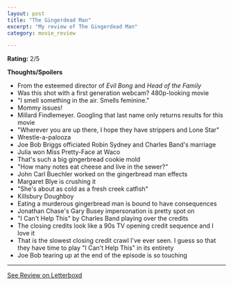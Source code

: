 ```yaml
---
layout: post
title: "The Gingerdead Man"
excerpt: "My review of The Gingerdead Man"
category: movie_review

---
```


**Rating:** 2/5

<b>Thoughts/Spoilers</b>
* From the esteemed director of <i>Evil Bong</i> and <i>Head of the Family</i>
* Was this shot with a first generation webcam? 480p-looking movie
* "I smell something in the air. Smells feminine."
* Mommy issues!
* Millard Findlemeyer. Googling that last name only returns results for this movie
* "Wherever you are up there, I hope they have strippers and Lone Star"
* Wrestle-a-palooza
* Joe Bob Briggs officiated Robin Sydney and Charles Band's marriage
* Julia won Miss Pretty-Face at Waco
* That's such a big gingerbread cookie mold
* "How many notes eat cheese and live in the sewer?"
* John Carl Buechler worked on the gingerbread man effects
* Margaret Blye is crushing it
* "She's about as cold as a fresh creek catfish"
* Killsbury Doughboy
* Eating a murderous gingerbread man is bound to have consequences
* Jonathan Chase's Gary Busey impersonation is pretty spot on
* "I Can't Help This" by Charles Band playing over the credits
* The closing credits look like a 90s TV opening credit sequence and I love it
* That is the slowest closing credit crawl I've ever seen. I guess so that they have time to play "I Can't Help This" in its entirety
* Joe Bob tearing up at the end of the episode is so touching

<hr>

[See Review on Letterboxd](https://boxd.it/5s8wyH)

